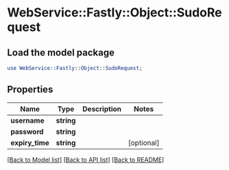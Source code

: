 # WebService::Fastly::Object::SudoRequest

## Load the model package
```perl
use WebService::Fastly::Object::SudoRequest;
```

## Properties
Name | Type | Description | Notes
------------ | ------------- | ------------- | -------------
**username** | **string** |  | 
**password** | **string** |  | 
**expiry_time** | **string** |  | [optional] 

[[Back to Model list]](../README.md#documentation-for-models) [[Back to API list]](../README.md#documentation-for-api-endpoints) [[Back to README]](../README.md)


